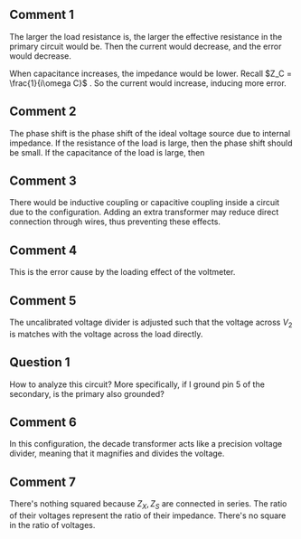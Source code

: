 ## Comment 1

The larger the load resistance is, the larger the effective resistance in the primary circuit would be. Then the current would decrease, and the error would decrease. 

When capacitance increases, the impedance would be lower. Recall $Z_C = \frac{1}{i\omega C}$ . So the current would increase, inducing more error. 

## Comment 2

The phase shift is the phase shift of the ideal voltage source due to internal impedance. If the resistance of the load is large, then the phase shift should be small. If the capacitance of the load is large, then 

## Comment 3

There would be inductive coupling or capacitive coupling inside a circuit due to the configuration. Adding an extra transformer may reduce direct connection through wires, thus preventing these effects.

## Comment 4

This is the error cause by the loading effect of the voltmeter.

## Comment 5

The uncalibrated voltage divider is adjusted such that the voltage across $V_2$ is matches with the voltage across the load directly. 

## Question 1

How to analyze this circuit? More specifically, if I ground pin 5 of the secondary, is the primary also grounded? 

## Comment 6

In this configuration, the decade transformer acts like a precision voltage divider, meaning that it magnifies and divides the voltage.

## Comment 7

There's nothing squared because $Z_X,Z_S$ are connected in series. The ratio of their voltages represent the ratio of their impedance. There's no square in the ratio of voltages. 

